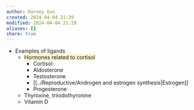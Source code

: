 ```yaml
---
author: Harvey Guo
created: 2024-04-04 21:29
modified: 2024-04-04 21:29
aliases: []
share: true
---
```

- Examples of ligands
	- <span style="background:rgba(240, 200, 0, 0.2)">Hormones related to cortisol</span>
		- Cortisol
		- Aldosterone
		- Testosterone
		- [[../Reproductive/Androgen and estrogen synthesis|Estrogen]]
		- Progesterone
	- Thyroxine, triiodothyronine
	- Vitamin D
